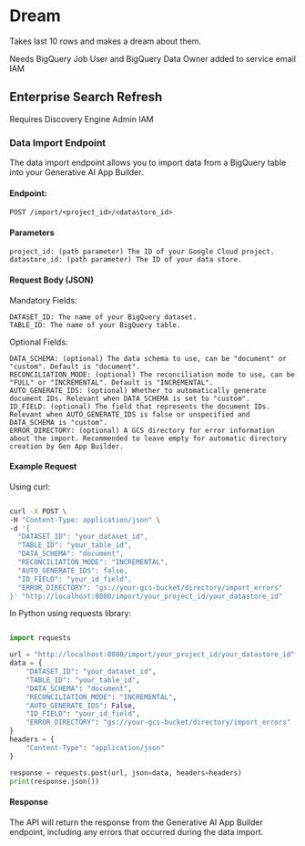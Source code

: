 # Dream

Takes last 10 rows and makes a dream about them.

Needs BigQuery Job User and BigQuery Data Owner added to service email IAM

## Enterprise Search Refresh

Requires Discovery Engine Admin IAM

### Data Import Endpoint

The data import endpoint allows you to import data from a BigQuery table into your Generative AI App Builder.

#### Endpoint:

```
POST /import/<project_id>/<datastore_id>
```

#### Parameters

    project_id: (path parameter) The ID of your Google Cloud project.
    datastore_id: (path parameter) The ID of your data store.

#### Request Body (JSON)

Mandatory Fields:

    DATASET_ID: The name of your BigQuery dataset.
    TABLE_ID: The name of your BigQuery table.

Optional Fields:

    DATA_SCHEMA: (optional) The data schema to use, can be "document" or "custom". Default is "document".
    RECONCILIATION_MODE: (optional) The reconciliation mode to use, can be "FULL" or "INCREMENTAL". Default is "INCREMENTAL".
    AUTO_GENERATE_IDS: (optional) Whether to automatically generate document IDs. Relevant when DATA_SCHEMA is set to "custom".
    ID_FIELD: (optional) The field that represents the document IDs. Relevant when AUTO_GENERATE_IDS is false or unspecified and DATA_SCHEMA is "custom".
    ERROR_DIRECTORY: (optional) A GCS directory for error information about the import. Recommended to leave empty for automatic directory creation by Gen App Builder.

#### Example Request

Using curl:

```sh

curl -X POST \
-H "Content-Type: application/json" \
-d '{
  "DATASET_ID": "your_dataset_id",
  "TABLE_ID": "your_table_id",
  "DATA_SCHEMA": "document",
  "RECONCILIATION_MODE": "INCREMENTAL",
  "AUTO_GENERATE_IDS": false,
  "ID_FIELD": "your_id_field",
  "ERROR_DIRECTORY": "gs://your-gcs-bucket/directory/import_errors"
}' "http://localhost:8080/import/your_project_id/your_datastore_id"
```

In Python using requests library:

```python

import requests

url = "http://localhost:8080/import/your_project_id/your_datastore_id"
data = {
    "DATASET_ID": "your_dataset_id",
    "TABLE_ID": "your_table_id",
    "DATA_SCHEMA": "document",
    "RECONCILIATION_MODE": "INCREMENTAL",
    "AUTO_GENERATE_IDS": False,
    "ID_FIELD": "your_id_field",
    "ERROR_DIRECTORY": "gs://your-gcs-bucket/directory/import_errors"
}
headers = {
    "Content-Type": "application/json"
}

response = requests.post(url, json=data, headers=headers)
print(response.json())
```

#### Response

The API will return the response from the Generative AI App Builder endpoint, including any errors that occurred during the data import.
